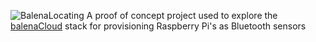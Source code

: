 ![BalenaLocating](https://i.ibb.co/svRSnf7/logo.png)
A proof of concept project used to explore the [balenaCloud](https://www.balena.io/cloud/) stack for provisioning Raspberry Pi's as Bluetooth sensors
<!--stackedit_data:
eyJoaXN0b3J5IjpbMTIzMzMzMDQ2NiwxOTQ5OTA4MDIyLDEzMT
c0NzA4MTMsNDg2MjM5MDc1LC0xNTM2NTMwNTg0XX0=
-->